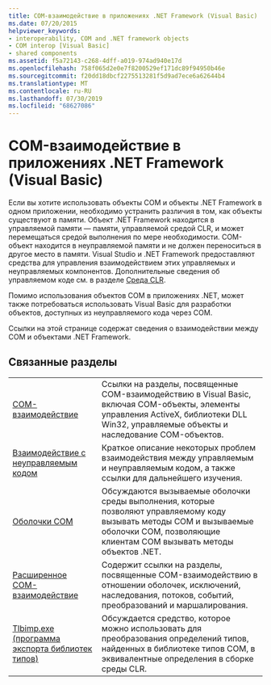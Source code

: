 ```yaml
---
title: COM-взаимодействие в приложениях .NET Framework (Visual Basic)
ms.date: 07/20/2015
helpviewer_keywords:
- interoperability, COM and .NET framework objects
- COM interop [Visual Basic]
- shared components
ms.assetid: f5a72143-c268-4dff-a019-974ad940e17d
ms.openlocfilehash: 758f065d2e0e7f8200529ef171dc89f94950b46e
ms.sourcegitcommit: f20dd18dbcf2275513281f5d9ad7ece6a62644b4
ms.translationtype: MT
ms.contentlocale: ru-RU
ms.lasthandoff: 07/30/2019
ms.locfileid: "68627086"
---
```

# <a name="com-interoperability-in-net-framework-applications-visual-basic"></a>COM-взаимодействие в приложениях .NET Framework (Visual Basic)

Если вы хотите использовать объекты COM и объекты .NET Framework в одном приложении, необходимо устранить различия в том, как объекты существуют в памяти. Объект .NET Framework находится в управляемой памяти — памяти, управляемой средой CLR, и может перемещаться средой выполнения по мере необходимости. COM-объект находится в неуправляемой памяти и не должен переноситься в другое место в памяти. Visual Studio и .NET Framework предоставляют средства для управления взаимодействием этих управляемых и неуправляемых компонентов. Дополнительные сведения об управляемом коде см. в разделе [Среда CLR](../../../standard/clr.md).

Помимо использования объектов COM в приложениях .NET, может также потребоваться использовать Visual Basic для разработки объектов, доступных из неуправляемого кода через COM.

Ссылки на этой странице содержат сведения о взаимодействии между COM и объектами .NET Framework.

## <a name="related-sections"></a>Связанные разделы

| | |
|---------|---------|
| [COM-взаимодействие](../../../visual-basic/programming-guide/com-interop/index.md) | Ссылки на разделы, посвященные COM-взаимодействию в Visual Basic, включая COM-объекты, элементы управления ActiveX, библиотеки DLL Win32, управляемые объекты и наследование COM-объектов. |
| [Взаимодействие с неуправляемым кодом](../../../framework/interop/index.md) | Краткое описание некоторых проблем взаимодействия между управляемым и неуправляемым кодом, а также ссылки для дальнейшего изучения. |
| [Oболочки COM](../../../standard/native-interop/com-wrappers.md) | Обсуждаются вызываемые оболочки среды выполнения, которые позволяют управляемому коду вызывать методы COM и вызываемые оболочки COM, позволяющие клиентам COM вызывать методы объектов .NET. |
| [Расширенное COM-взаимодействие](../../../framework/interop/index.md) | Содержит ссылки на разделы, посвященные COM-взаимодействию в отношении оболочек, исключений, наследования, потоков, событий, преобразований и маршалирования. |
| [Tlbimp.exe (программа экспорта библиотек типов)](../../../framework/tools/tlbimp-exe-type-library-importer.md) | Обсуждается средство, которое можно использовать для преобразования определений типов, найденных в библиотеке типов COM, в эквивалентные определения в сборке среды CLR. |
